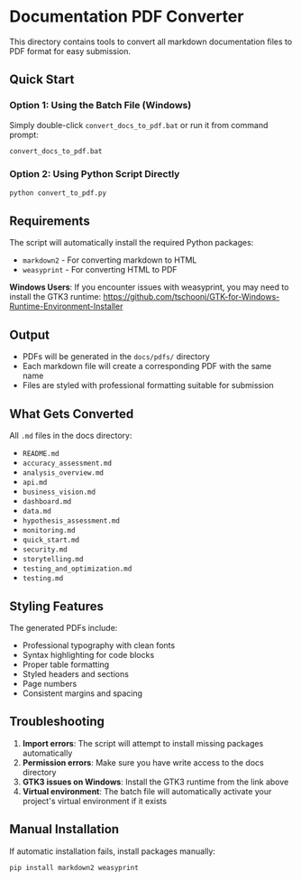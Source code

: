 # Documentation PDF Converter

This directory contains tools to convert all markdown documentation files to PDF format for easy submission.

## Quick Start

### Option 1: Using the Batch File (Windows)
Simply double-click `convert_docs_to_pdf.bat` or run it from command prompt:
```cmd
convert_docs_to_pdf.bat
```

### Option 2: Using Python Script Directly
```bash
python convert_to_pdf.py
```

## Requirements

The script will automatically install the required Python packages:
- `markdown2` - For converting markdown to HTML
- `weasyprint` - For converting HTML to PDF

**Windows Users**: If you encounter issues with weasyprint, you may need to install the GTK3 runtime:
https://github.com/tschoonj/GTK-for-Windows-Runtime-Environment-Installer

## Output

- PDFs will be generated in the `docs/pdfs/` directory
- Each markdown file will create a corresponding PDF with the same name
- Files are styled with professional formatting suitable for submission

## What Gets Converted

All `.md` files in the docs directory:
- `README.md`
- `accuracy_assessment.md`
- `analysis_overview.md`
- `api.md`
- `business_vision.md`
- `dashboard.md`
- `data.md`
- `hypothesis_assessment.md`
- `monitoring.md`
- `quick_start.md`
- `security.md`
- `storytelling.md`
- `testing_and_optimization.md`
- `testing.md`

## Styling Features

The generated PDFs include:
- Professional typography with clean fonts
- Syntax highlighting for code blocks
- Proper table formatting
- Styled headers and sections
- Page numbers
- Consistent margins and spacing

## Troubleshooting

1. **Import errors**: The script will attempt to install missing packages automatically
2. **Permission errors**: Make sure you have write access to the docs directory
3. **GTK3 issues on Windows**: Install the GTK3 runtime from the link above
4. **Virtual environment**: The batch file will automatically activate your project's virtual environment if it exists

## Manual Installation

If automatic installation fails, install packages manually:
```bash
pip install markdown2 weasyprint
```

